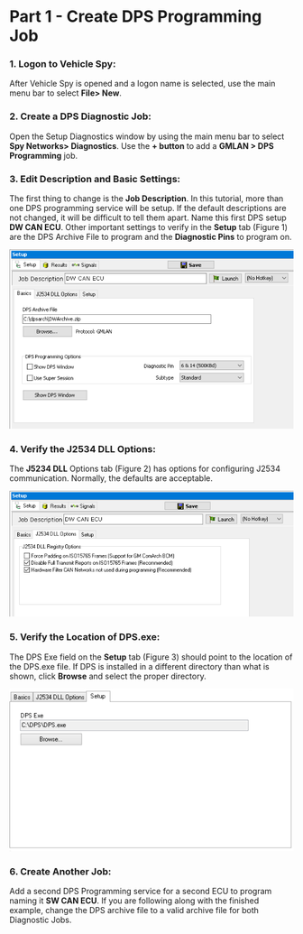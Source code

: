 # Part 1 - Create DPS Programming Job

### 1. Logon to Vehicle Spy:

After Vehicle Spy is opened and a logon name is selected, use the main menu bar to select **File> New**.

### 2. Create a DPS Diagnostic Job:

Open the Setup Diagnostics window by using the main menu bar to select **Spy Networks> Diagnostics**. Use the **+ button** to add a **GMLAN > DPS Programming** job.

### 3. Edit Description and Basic Settings:

The first thing to change is the **Job Description**. In this tutorial, more than one DPS programming service will be setup. If the default descriptions are not changed, it will be difficult to tell them apart. Name this first DPS setup **DW CAN ECU**. Other important settings to verify in the **Setup** tab (Figure 1) are the DPS Archive File to program and the **Diagnostic Pins** to program on.

![Figure 1: The DPS Programming Basics tab.](../../.gitbook/assets/spyexampledps1.1.gif)

### 4. Verify the J2534 DLL Options:

The **J5234 DLL** Options tab (Figure 2) has options for configuring J2534 communication. Normally, the defaults are acceptable.

![Figure 2: The J2534 DLL options for DPS Programming.](../../.gitbook/assets/spyexampledps1.2.gif)

### 5. Verify the Location of DPS.exe:

The DPS Exe field on the **Setup** tab (Figure 3) should point to the location of the DPS.exe file. If DPS is installed in a different directory than what is shown, click **Browse** and select the proper directory.

![Figure 3: Use the Setup tab to select the location of the main DPS executable file.](../../.gitbook/assets/exampledps1.3.gif)

### 6. Create Another Job:

Add a second DPS Programming service for a second ECU to program naming it **SW CAN ECU**. If you are following along with the finished example, change the DPS archive file to a valid archive file for both Diagnostic Jobs.
